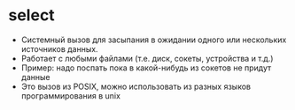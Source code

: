 # select

* Системный вызов для засыпания в ожидании одного или нескольких источников данных. 
* Работает с любыми файлами (т.е. диск, сокеты, устройства и т.д.)
* Пример: надо поспать пока в какой-нибудь из сокетов не придут данные
* Это вызов из POSIX, можно использовать из разных языков программирования в unix


